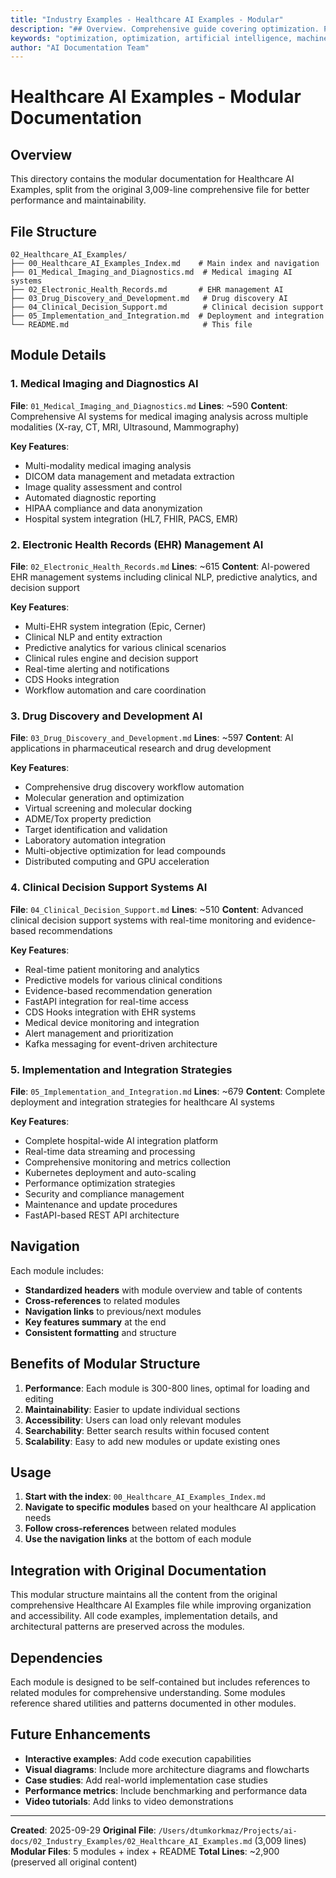 ```yaml
---
title: "Industry Examples - Healthcare AI Examples - Modular"
description: "## Overview. Comprehensive guide covering optimization. Part of AI documentation system with 1500+ topics. artificial intelligence documentation"
keywords: "optimization, optimization, artificial intelligence, machine learning, AI documentation"
author: "AI Documentation Team"
---
```


# Healthcare AI Examples - Modular Documentation

## Overview
This directory contains the modular documentation for Healthcare AI Examples, split from the original 3,009-line comprehensive file for better performance and maintainability.

## File Structure
```
02_Healthcare_AI_Examples/
├── 00_Healthcare_AI_Examples_Index.md    # Main index and navigation
├── 01_Medical_Imaging_and_Diagnostics.md  # Medical imaging AI systems
├── 02_Electronic_Health_Records.md       # EHR management AI
├── 03_Drug_Discovery_and_Development.md   # Drug discovery AI
├── 04_Clinical_Decision_Support.md        # Clinical decision support
├── 05_Implementation_and_Integration.md  # Deployment and integration
└── README.md                              # This file
```

## Module Details

### 1. Medical Imaging and Diagnostics AI
**File**: `01_Medical_Imaging_and_Diagnostics.md`
**Lines**: ~590
**Content**: Comprehensive AI systems for medical imaging analysis across multiple modalities (X-ray, CT, MRI, Ultrasound, Mammography)

**Key Features**:
- Multi-modality medical imaging analysis
- DICOM data management and metadata extraction
- Image quality assessment and control
- Automated diagnostic reporting
- HIPAA compliance and data anonymization
- Hospital system integration (HL7, FHIR, PACS, EMR)

### 2. Electronic Health Records (EHR) Management AI
**File**: `02_Electronic_Health_Records.md`
**Lines**: ~615
**Content**: AI-powered EHR management systems including clinical NLP, predictive analytics, and decision support

**Key Features**:
- Multi-EHR system integration (Epic, Cerner)
- Clinical NLP and entity extraction
- Predictive analytics for various clinical scenarios
- Clinical rules engine and decision support
- Real-time alerting and notifications
- CDS Hooks integration
- Workflow automation and care coordination

### 3. Drug Discovery and Development AI
**File**: `03_Drug_Discovery_and_Development.md`
**Lines**: ~597
**Content**: AI applications in pharmaceutical research and drug development

**Key Features**:
- Comprehensive drug discovery workflow automation
- Molecular generation and optimization
- Virtual screening and molecular docking
- ADME/Tox property prediction
- Target identification and validation
- Laboratory automation integration
- Multi-objective optimization for lead compounds
- Distributed computing and GPU acceleration

### 4. Clinical Decision Support Systems AI
**File**: `04_Clinical_Decision_Support.md`
**Lines**: ~510
**Content**: Advanced clinical decision support systems with real-time monitoring and evidence-based recommendations

**Key Features**:
- Real-time patient monitoring and analytics
- Predictive models for various clinical conditions
- Evidence-based recommendation generation
- FastAPI integration for real-time access
- CDS Hooks integration with EHR systems
- Medical device monitoring and integration
- Alert management and prioritization
- Kafka messaging for event-driven architecture

### 5. Implementation and Integration Strategies
**File**: `05_Implementation_and_Integration.md`
**Lines**: ~679
**Content**: Complete deployment and integration strategies for healthcare AI systems

**Key Features**:
- Complete hospital-wide AI integration platform
- Real-time data streaming and processing
- Comprehensive monitoring and metrics collection
- Kubernetes deployment and auto-scaling
- Performance optimization strategies
- Security and compliance management
- Maintenance and update procedures
- FastAPI-based REST API architecture

## Navigation

Each module includes:
- **Standardized headers** with module overview and table of contents
- **Cross-references** to related modules
- **Navigation links** to previous/next modules
- **Key features summary** at the end
- **Consistent formatting** and structure

## Benefits of Modular Structure

1. **Performance**: Each module is 300-800 lines, optimal for loading and editing
2. **Maintainability**: Easier to update individual sections
3. **Accessibility**: Users can load only relevant modules
4. **Searchability**: Better search results within focused content
5. **Scalability**: Easy to add new modules or update existing ones

## Usage

1. **Start with the index**: `00_Healthcare_AI_Examples_Index.md`
2. **Navigate to specific modules** based on your healthcare AI application needs
3. **Follow cross-references** between related modules
4. **Use the navigation links** at the bottom of each module

## Integration with Original Documentation

This modular structure maintains all the content from the original comprehensive Healthcare AI Examples file while improving organization and accessibility. All code examples, implementation details, and architectural patterns are preserved across the modules.

## Dependencies

Each module is designed to be self-contained but includes references to related modules for comprehensive understanding. Some modules reference shared utilities and patterns documented in other modules.

## Future Enhancements

- **Interactive examples**: Add code execution capabilities
- **Visual diagrams**: Include more architecture diagrams and flowcharts
- **Case studies**: Add real-world implementation case studies
- **Performance metrics**: Include benchmarking and performance data
- **Video tutorials**: Add links to video demonstrations

---

**Created**: 2025-09-29
**Original File**: `/Users/dtumkorkmaz/Projects/ai-docs/02_Industry_Examples/02_Healthcare_AI_Examples.md` (3,009 lines)
**Modular Files**: 5 modules + index + README
**Total Lines**: ~2,900 (preserved all original content)